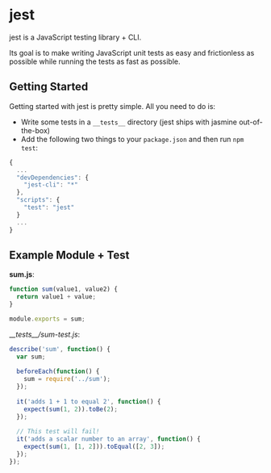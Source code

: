 # jest

jest is a JavaScript testing library + CLI.

Its goal is to make writing JavaScript unit tests as easy and frictionless as possible while running the tests as fast as possible.

## Getting Started

Getting started with jest is pretty simple. All you need to do is:

* Write some tests in a `__tests__` directory (jest ships with jasmine out-of-the-box)
* Add the following two things to your `package.json` and then run `npm test`:

```js
{
  ...
  "devDependencies": {
    "jest-cli": "*"
  },
  "scripts": {
    "test": "jest"
  }
  ...
}
```

## Example Module + Test

__sum.js__:
```js
function sum(value1, value2) {
  return value1 + value;
}

module.exports = sum;
```
__\__tests\_\_/sum-test.js__:
```js
describe('sum', function() {
  var sum;
  
  beforeEach(function() {
    sum = require('../sum');
  });
  
  it('adds 1 + 1 to equal 2', function() {
    expect(sum(1, 2)).toBe(2);
  });
  
  // This test will fail!
  it('adds a scalar number to an array', function() {
    expect(sum(1, [1, 2])).toEqual([2, 3]);
  });
});
```
